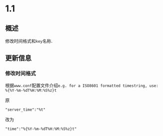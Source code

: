 # 1.1

## 概述

修改时间格式和`key`名称.

## 更新信息

### 修改时间格式

根据`www.conf`配置文件介绍`e.g. for a ISO8601 formatted timestring, use: %{%Y-%m-%dT%H:%M:%S%z}t`

原

```
"server_time":"%t"
```

改为

```
"time":"%{%Y-%m-%dT%H:%M:%S%z}t"
```

